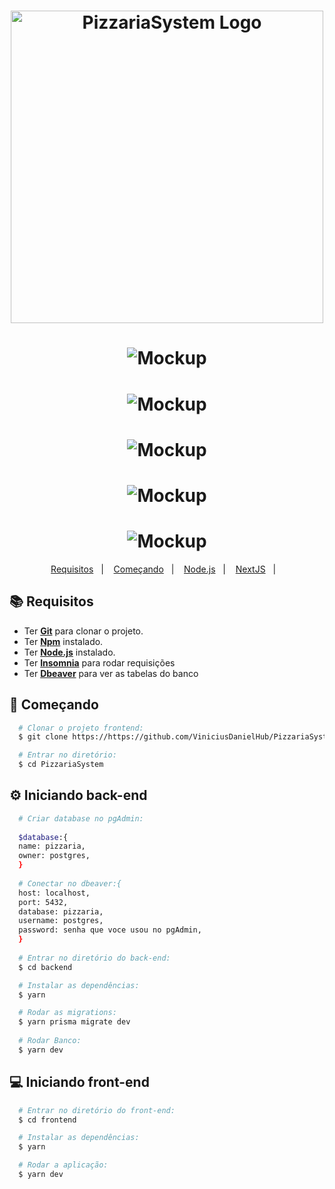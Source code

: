 <h1 align="center">
    <img alt="PizzariaSystem Logo" src="https://i.imgur.com/j100xd6.png" width="500px" />
</h1>

<h1 align="center">
<img alt="Mockup" src="https://i.imgur.com/x4NCs4g.png">
</h1>

<h1 align="center">
<img alt="Mockup" src="https://i.imgur.com/RngfSTX.png">
</h1>

<h1 align="center">
<img alt="Mockup" src="https://i.imgur.com/HVZZzg0.png">
</h1>

<h1 align="center">
<img alt="Mockup" src="https://i.imgur.com/NgYiLGn.png">
</h1>

<h1 align="center">
<img alt="Mockup" src="https://i.imgur.com/XGwAILK.png">
</h1>

<p align="center">
  <a href="#books-requisitos">Requisitos</a>&nbsp;&nbsp;&nbsp;|&nbsp;&nbsp;&nbsp;
  <a href="#rocket-começando">Começando</a>&nbsp;&nbsp;&nbsp;|&nbsp;&nbsp;&nbsp;
  <a href="#gear-iniciando-back-end">Node.js</a>&nbsp;&nbsp;&nbsp;|&nbsp;&nbsp;&nbsp;
  <a href="#computer-iniciando-front-end">NextJS</a>&nbsp;&nbsp;&nbsp;|&nbsp;&nbsp;&nbsp;
</p>

## :books: Requisitos
- Ter [**Git**](https://git-scm.com/) para clonar o projeto.
- Ter [**Npm**](https://www.npmjs.com/) instalado.
- Ter [**Node.js**](https://nodejs.org/en/) instalado.
- Ter [**Insomnia**](https://insomnia.rest/download) para rodar requisições
- Ter [**Dbeaver**](https://dbeaver.io/download/) para ver as tabelas do banco

## :rocket: Começando
``` bash
  # Clonar o projeto frontend:
  $ git clone https://https://github.com/ViniciusDanielHub/PizzariaSystem

  # Entrar no diretório:
  $ cd PizzariaSystem
```

## :gear: Iniciando back-end
```bash
  # Criar database no pgAdmin:
  
  $database:{
  name: pizzaria,
  owner: postgres,
  }
  
  # Conectar no dbeaver:{
  host: localhost,
  port: 5432,
  database: pizzaria,
  username: postgres,
  password: senha que voce usou no pgAdmin,
  }
  
  # Entrar no diretório do back-end:
  $ cd backend

  # Instalar as dependências:
  $ yarn

  # Rodar as migrations:
  $ yarn prisma migrate dev
  
  # Rodar Banco:
  $ yarn dev
```

## :computer: Iniciando front-end
```bash
  # Entrar no diretório do front-end:
  $ cd frontend

  # Instalar as dependências:
  $ yarn

  # Rodar a aplicação:
  $ yarn dev
```
